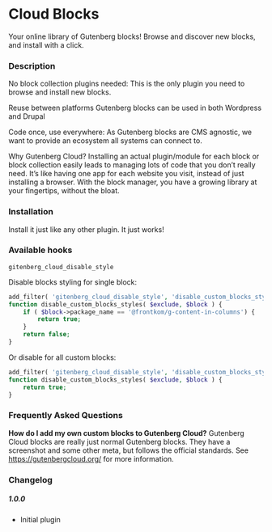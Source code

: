 # Cloud Blocks

Your online library of Gutenberg blocks! Browse and discover new blocks, and install with a click.

### Description

No block collection plugins needed:
This is the only plugin you need to browse and install new blocks.

Reuse between platforms
Gutenberg blocks can be used in both Wordpress and Drupal

Code once, use everywhere: As Gutenberg blocks are CMS agnostic, we want to provide an ecosystem all systems can connect to.

Why Gutenberg Cloud? Installing an actual plugin/module for each block or block collection easily leads to managing lots of code that you don’t really need. It’s like having one app for each website you visit, instead of just installing a browser. With the block manager, you have a growing library at your fingertips, without the bloat.

### Installation
Install it just like any other plugin. It just works!

### Available hooks

`gitenberg_cloud_disable_style`

Disable blocks styling for single block:

```php
add_filter( 'gitenberg_cloud_disable_style', 'disable_custom_blocks_styles', 10, 2);
function disable_custom_blocks_styles( $exclude, $block ) {
	if ( $block->package_name == '@frontkom/g-content-in-columns') {
		return true;
	}
	return false;
}
```

Or disable for all custom blocks:

```php
add_filter( 'gitenberg_cloud_disable_style', 'disable_custom_blocks_styles', 10, 2);
function disable_custom_blocks_styles( $exclude, $block ) {
	return true;
}
```

### Frequently Asked Questions
**How do I add my own custom blocks to Gutenberg Cloud?**
Gutenberg Cloud blocks are really just normal Gutenberg blocks. They have a screenshot and some other meta, but follows the official standards. See https://gutenbergcloud.org/ for more information.

### Changelog

##### 1.0.0
* Initial plugin
